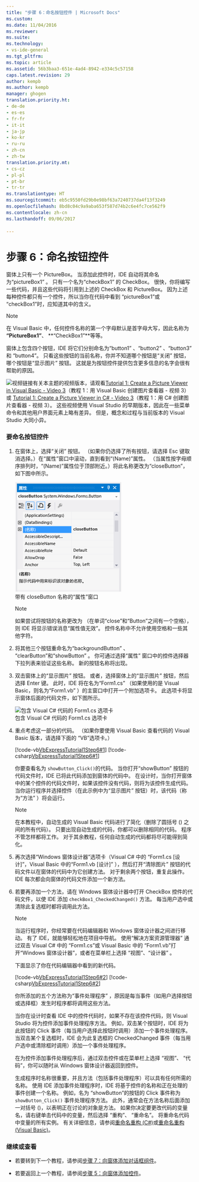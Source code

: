 ```yaml
---
title: "步骤 6：命名按钮控件 | Microsoft Docs"
ms.custom: 
ms.date: 11/04/2016
ms.reviewer: 
ms.suite: 
ms.technology:
- vs-ide-general
ms.tgt_pltfrm: 
ms.topic: article
ms.assetid: 56b3baa3-651e-4ad4-8942-e334c5c57158
caps.latest.revision: 29
author: kempb
ms.author: kempb
manager: ghogen
translation.priority.ht:
- de-de
- es-es
- fr-fr
- it-it
- ja-jp
- ko-kr
- ru-ru
- zh-cn
- zh-tw
translation.priority.mt:
- cs-cz
- pl-pl
- pt-br
- tr-tr
ms.translationtype: HT
ms.sourcegitcommit: eb5c9550fd29b0e98bf63a7240737da4f13f3249
ms.openlocfilehash: 8bd8c04c9a9aba653f587d74b2c6e4fc7ce562f9
ms.contentlocale: zh-cn
ms.lasthandoff: 09/06/2017

---
```

# <a name="step-6-name-your-button-controls"></a>步骤 6：命名按钮控件
窗体上只有一个 PictureBox。 当添加此控件时，IDE 自动将其命名为“pictureBox1” 。 只有一个名为“checkBox1” 的 CheckBox。 很快，你将编写一些代码，并且这些代码将引用到上述的 CheckBox 和 PictureBox。 因为上述每种控件都只有一个控件，所以当你在代码中看到  “pictureBox1”或  “checkBox1”时，应知道其中的含义。  
  
> [!NOTE]
>  在 Visual Basic 中，任何控件名称的第一个字母默认是首字母大写，因此名称为 **“PictureBox1”**、 **“CheckBox1”**等等。  
  
 窗体上包含四个按钮，IDE 将它们分别命名为“button1” 、“button2” 、“button3” 和 “button4”。 只看这些按钮的当前名称，你并不知道哪个按钮是“关闭”  按钮，哪个按钮是“显示图片”  按钮。 这就是为按钮控件提供包含更多信息的名字会很有帮助的原因。  
  
 ![视频链接](../data-tools/media/playvideo.gif "PlayVideo")有关本主题的视频版本，请观看[Tutorial 1: Create a Picture Viewer in Visual Basic - Video 3](http://go.microsoft.com/fwlink/?LinkId=205213)（教程 1：用 Visual Basic 创建图片查看器 - 视频 3）或 [Tutorial 1: Create a Picture Viewer in C# - Video 3](http://go.microsoft.com/fwlink/?LinkId=205202)（教程 1：用 C# 创建图片查看器 - 视频 3）。 这些视频使用 Visual Studio 的早期版本，因此在一些菜单命令和其他用户界面元素上略有差异。 但是，概念和过程与当前版本的 Visual Studio 大同小异。  
  
### <a name="to-name-your-button-controls"></a>要命名按钮控件  
  
1.  在窗体上，选择“关闭”  按钮。 （如果你仍选择了所有按钮，请选择 Esc 键取消选择。）在“属性”窗口中滚动，直到看到“(Name)”属性。 （当属性按字母顺序排列时，“(Name)”属性位于顶部附近。）将此名称更改为“closeButton”，如下图中所示。  
  
     ![标题名称为 closeButton 的“属性”窗口](../ide/media/express_setnameproperty.png "Express_SetNameProperty")  
带有 closeButton 名称的“属性”窗口  
  
    > [!NOTE]
    >  如果尝试将按钮的名称更改为 （在单词“close”和“Button”之间有一个空格），则 IDE 将显示错误消息“属性值无效”。 控件名称中不允许使用空格和一些其他字符。  
  
2.  将其他三个按钮重命名为“backgroundButton” 、 “clearButton”和“showButton” 。 你可通过选择“属性”  窗口中的控件选择器下拉列表来验证这些名称。 新的按钮名称将出现。  
  
3.  双击窗体上的“显示图片”  按钮。 或者，选择窗体上的“显示图片”  按钮，然后选择 Enter 键。 此时，IDE 将在名为“Form1.cs”  （如果使用的是 Visual Basic，则名为“Form1.vb” ）的主窗口中打开一个附加选项卡。 此选项卡将显示窗体后面的代码文件，如下图所示。  
  
     ![包含 Visual C&#35; 代码的 Form1.cs 选项卡](../ide/media/express_showbuttoncode.png "Express_ShowButtonCode")  
包含 Visual C# 代码的 Form1.cs 选项卡  
  
4.  重点考虑这一部分的代码。 （如果你要使用 Visual Basic 查看代码的 Visual Basic 版本，请选择下面的  “VB”选项卡。）  
  
     [!code-vb[VbExpressTutorial1Step6#1](../ide/codesnippet/VisualBasic/step-6-name-your-button-controls_1.vb)]  [!code-csharp[VbExpressTutorial1Step6#1](../ide/codesnippet/CSharp/step-6-name-your-button-controls_1.cs)]  
  
     你要查看名为 `showButton_Click()`的代码。 当你打开“showButton”  按钮的代码文件时，IDE 已将此代码添加到窗体的代码中。 在设计时，当你打开窗体中的某个控件的代码文件时，如果该控件没有代码，则将为该控件生成代码。 当你运行程序并选择控件（在此示例中为“显示图片” 按钮）时，该代码（称为“方法”  ）将会运行。  
  
    > [!NOTE]
    >  在本教程中，自动生成的 Visual Basic 代码进行了简化（删除了圆括号 () 之间的所有代码）。 只要出现自动生成的代码，你都可以删除相同的代码。 程序不管怎样都将工作。 对于其余教程，任何自动生成的代码都将尽可能得到简化。  
  
5.  再次选择“Windows 窗体设计器”选项卡（Visual C# 中的 “Form1.cs [设计]”，Visual Basic 中的“Form1.vb [设计]”  ），然后打开“清除图片”  按钮的代码文件以在窗体的代码中为它创建方法。 对于剩余两个按钮，重复此操作。 IDE 每次都会向窗体的代码文件添加一个新方法。  
  
6.  若要再添加一个方法，请在 Windows 窗体设计器中打开 CheckBox 控件的代码文件，以使 IDE 添加 `checkBox1_CheckedChanged()` 方法。 每当用户选中或清除此复选框时都将调用此方法。  
  
    > [!NOTE]
    >  当运行程序时，你经常要在代码编辑器和 Windows 窗体设计器之间进行移动。 有了 IDE，就能够轻松地在项目中导航。 使用“解决方案资源管理器”  通过双击 Visual C# 中的  “Form1.cs”或 Visual Basic 中的  “Form1.vb”打开“Windows 窗体设计器”，或者在菜单栏上选择 “视图”、“设计器” 。  
  
     下面显示了你在代码编辑器中看到的新代码。  
  
     [!code-vb[VbExpressTutorial1Step6#2](../ide/codesnippet/VisualBasic/step-6-name-your-button-controls_2.vb)]  [!code-csharp[VbExpressTutorial1Step6#2](../ide/codesnippet/CSharp/step-6-name-your-button-controls_2.cs)]  
  
     你所添加的五个方法称为“事件处理程序” ，原因是每当事件（如用户选择按钮或选择框）发生时程序都将调用这些方法。  
  
     当你在设计时查看 IDE 中的控件代码时，如果不存在该控件代码，则 Visual Studio 将为控件添加事件处理程序方法。 例如，双击某个按钮时，IDE 将为此按钮的 Click 事件（每当用户选择此按钮时调用）添加一个事件处理程序。 当双击某个复选框时，IDE 会为此复选框的 CheckedChanged 事件（每当用户选中或清除框时调用）添加一个事件处理程序。  
  
     在为控件添加事件处理程序后，通过双击控件或在菜单栏上选择 “视图”、 “代码”，你可以随时从 Windows 窗体设计器返回到控件。  
  
     生成程序时名称很重要，并且方法（包括事件处理程序）可以具有任何所需的名称。 使用 IDE 添加事件处理程序时，IDE 将基于控件的名称和正在处理的事件创建一个名称。 例如，名为  “showButton”的按钮的 Click 事件称为 `showButton_Click()` 事件处理程序方法。 此外，通常会在方法名称后面添加一对括号 ()，以表明正在讨论的对象是方法。 如果你决定要更改代码的变量名，请右键单击代码中的变量，然后选择 “重构”、 “重命名”。 将重命名代码中变量的所有实例。 有关详细信息，请参阅[重命名重构 (C#)](../csharp-ide/refactoring/rename.md)或[重命名重构 (Visual Basic)](../vb-ide/refactoring/rename.md)。
  
### <a name="to-continue-or-review"></a>继续或查看  
  
-   若要转到下一个教程，请参阅[步骤 7：向窗体添加对话框组件](../ide/step-7-add-dialog-components-to-your-form.md)。  
  
-   若要返回上一个教程，请参阅[步骤 5：向窗体添加控件](../ide/step-5-add-controls-to-your-form.md)。
